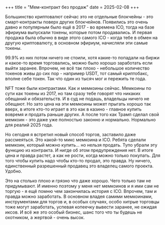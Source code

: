 +++
title = "Мем-контракт без продаж"
date = 2025-02-08
+++

Большинство криптовалют сейчас это не отдельные блокчейны - это смарт-контракты поверх других блокчейнов. Появились это очень давно и популярным было ещё в 2017 - во времена ICO, тогда на базе эфириума выпускали токены, которые потом продавались. И первая продажа была обычно в виде этого самого ICO - когда тебе в обмен на другую криптовалюту, в основном эфириум, начисляли эти самые токены.

99.9% из них потом ничего не стоили, хотя какие-то попадали на биржи и какое-то время торговались, можно было хорошо заработать если выйти заранее. Впрочем, не всё так плохо - небольшое количество токенов живы до сих пор - например USDT, тот самый криптобакс, вполне себе токен. Так что один из тысяч мог и пережить те года.

NFT тоже были контрактами. Как и мемкоины сейчас. Мемкоины по сути как токены из 2017, но там сразу тебе говорят что никаких обещаний и обязательств. И в суд не подашь, владельцы ничего не обещают. Но зато цена на эти мемкоины может прыгать хорошо так вверх, в итоге кто-то играет в это как в казино - главное купить вовремя и продать раньше других. А после того как Трамп сделал свой мемкоин - это даже уже полностью законно и нормально. Нормально для реалий 2025 года.

Но сегодня я встретил новый способ торгов, заставило даже рассмеяться. Это какой-то микс мемкоина и ICO. Ребята сделали мемкоин, который можно купить… но нельзя продать. Тупо убрали эту функцию из контракта. И нигде об этом предупреждения нет. В итоге цена и правда растет, а как не рости, когда можно только покупать. Для того чтобы купить надо чтобы кто-то продал, это правда. Ну ничего, единственный разрешенный продавец это владелец самого проекта. Удобно.

Это на столько плохо и грязно что даже хорошо. Чего только там не придумывают. И именно поэтому у меня нет мемкоинов и я ими сам не торгую - я ещё помню чем закончилась история с ICO. Впрочем, там и правда можно заработать. В основном владея самими мемкоинами, инструментами для торгов и, в особых случаях, особо хитрые торговцы тоже могут заработать, успевая копеечку вывести заранее, не ожидая иксов. И всё же это особый бизнес, шанс того что ты будешь не охотником, а жертвой - очень высок.